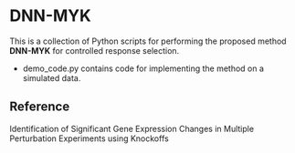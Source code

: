 DNN-MYK
==============

This is a collection of Python scripts for performing the proposed method **DNN-MYK** for controlled response selection.
* demo_code.py contains code for implementing the method on a simulated data.

## Reference

Identification of Significant Gene Expression Changes in Multiple Perturbation Experiments using Knockoffs
